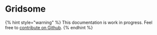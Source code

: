 # Gridsome

{% hint style="warning" %}
This documentation is work in progress. Feel free to [contribute on Github](https://github.com/surjithctly/web3forms-docs).
{% endhint %}
